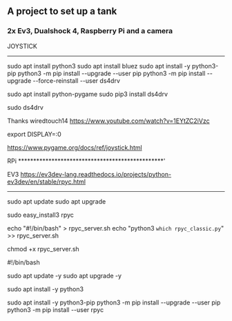 ## A project to set up a tank
### 2x Ev3, Dualshock 4, Raspberry Pi and a camera




JOYSTICK
******************************************************************
sudo apt install python3
sudo apt install bluez
sudo apt install -y python3-pip
python3 -m pip install --upgrade --user pip 
python3 -m pip install --upgrade --force-reinstall --user ds4drv

sudo apt install python-pygame
sudo pip3 install ds4drv

sudo ds4drv



Thanks wiredtouch14
https://www.youtube.com/watch?v=1EYtZC2iVzc


export DISPLAY=:0

https://www.pygame.org/docs/ref/joystick.html


RPi
************************************************'





EV3 https://ev3dev-lang.readthedocs.io/projects/python-ev3dev/en/stable/rpyc.html
**********************************************

sudo apt update
sudo apt upgrade

sudo easy_install3 rpyc

echo "#!/bin/bash" > rpyc_server.sh
echo "python3 `which rpyc_classic.py`" >> rpyc_server.sh

chmod +x rpyc_server.sh




#!/bin/bash

sudo apt update -y
sudo apt upgrade -y

sudo apt install -y python3

sudo apt install -y python3-pip
python3 -m pip install --upgrade --user pip
python3 -m pip install --user rpyc


